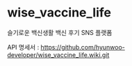 # wise_vaccine_life
슬기로운 백신생활 백신 후기 SNS 플랫폼

API 명세서 : https://github.com/hyunwoo-developer/wise_vaccine_life.wiki.git
